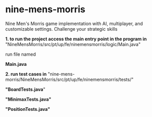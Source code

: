# nine-mens-morris
Nine Men's Morris game implementation with AI, multiplayer, and customizable settings. Challenge your strategic skills

**1. to run the project access the main entry point in the program in**
"NineMensMorris/src/pt/up/fe/ninemensmorris/logic/Main.java"   

run file named 

**Main.java**

**2. run test cases in**
"nine-mens-morris/NineMensMorris/src/pt/up/fe/ninemensmorris/tests/"

**"BoardTests.java**"

**"MinimaxTests.java"**

**"PositionTests.java"**
